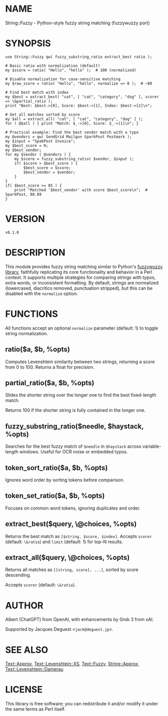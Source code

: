 # NAME

String::Fuzzy - Python-style fuzzy string matching (fuzzywuzzy port)

# SYNOPSIS

    use String::Fuzzy qw( fuzzy_substring_ratio extract_best ratio );

    # Basic ratio with normalization (default)
    my $score = ratio( "Hello", "hello" );  # 100 (normalized)

    # Disable normalization for case-sensitive matching
    my $raw_score = ratio( "Hello", "hello", normalize => 0 );  # ~80

    # Find best match with index
    my $best = extract_best( "cat", [ "cat", "category", "dog" ], scorer => \&partial_ratio );
    print "Best: $best->[0], Score: $best->[1], Index: $best->[2]\n";

    # Get all matches sorted by score
    my $all = extract_all( "cat", [ "cat", "category", "dog" ] );
    for ( @$all ) { print "Match: $_->[0], Score: $_->[1]\n"; }

    # Practical example: Find the best vendor match with a typo
    my @vendors = qw( SendGrid Mailgun SparkPost Postmark );
    my $input = "SpakPost Invoice";
    my $best_score = 0;
    my $best_vendor;
    for my $vendor ( @vendors ) {
        my $score = fuzzy_substring_ratio( $vendor, $input );
        if( $score > $best_score ) {
            $best_score = $score;
            $best_vendor = $vendor;
        }
    }
    if( $best_score >= 85 ) {
        print "Matched '$best_vendor' with score $best_score\n";  # SparkPost, 88.89
    }

# VERSION

    v0.1.0

# DESCRIPTION

This module provides fuzzy string matching similar to Python's [fuzzywuzzy](https://github.com/seatgeek/fuzzywuzzy) [library](https://pypi.org/project/fuzzywuzzy/),
faithfully replicating its core functionality and behavior in a Perl context. It
supports multiple strategies for comparing strings with typos, extra words, or
inconsistent formatting. By default, strings are normalized (lowercased, diacritics
removed, punctuation stripped), but this can be disabled with the `normalize` option.

# FUNCTIONS

All functions accept an optional `normalize` parameter (default: 1) to toggle
string normalization.

## ratio($a, $b, %opts)

Computes Levenshtein similarity between two strings, returning a score from 0 to 100.
Returns a float for precision.

## partial\_ratio($a, $b, %opts)

Slides the shorter string over the longer one to find the best fixed-length match.

Returns 100 if the shorter string is fully contained in the longer one.

## fuzzy\_substring\_ratio($needle, $haystack, %opts)

Searches for the best fuzzy match of `$needle` in `$haystack` across variable-length
windows. Useful for OCR noise or embedded typos.

## token\_sort\_ratio($a, $b, %opts)

Ignores word order by sorting tokens before comparison.

## token\_set\_ratio($a, $b, %opts)

Focuses on common word tokens, ignoring duplicates and order.

## extract\_best($query, \\@choices, %opts)

Returns the best match as `[$string, $score, $index]`. Accepts `scorer` (default: `\&ratio`)
and `limit` (default: 1) for top-N results.

## extract\_all($query, \\@choices, %opts)

Returns all matches as `[[string, score], ...]`, sorted by score descending.

Accepts `scorer` (default: `\&ratio`).

# AUTHOR

Albert (ChatGPT) from OpenAI, with enhancements by Grok 3 from xAI.

Supported by Jacques Deguest <`jack@deguest.jp`>.

# SEE ALSO

[Text::Approx](https://metacpan.org/pod/Text%3A%3AApprox), [Text::Levenshtein::XS](https://metacpan.org/pod/Text%3A%3ALevenshtein%3A%3AXS), [Text::Fuzzy](https://metacpan.org/pod/Text%3A%3AFuzzy),
[String::Approx](https://metacpan.org/pod/String%3A%3AApprox), [Text::Levenshtein::Damerau](https://metacpan.org/pod/Text%3A%3ALevenshtein%3A%3ADamerau)

# LICENSE

This library is free software; you can redistribute it and/or modify it
under the same terms as Perl itself.
